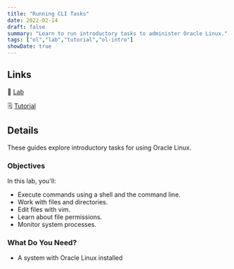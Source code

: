 ```yaml
---
title: "Running CLI Tasks"
date: 2022-02-14
draft: false
summary: "Learn to run introductory tasks to administer Oracle Linux."
tags: ["ol","lab","tutorial","ol-intro"]
showDate: true
---
```


## Links

:crescent_moon: [Lab](https://luna.oracle.com/lab/facec73e-8517-4314-877f-d4f8f429c5ab)

:spiral_notepad: [Tutorial](https://docs.oracle.com/en/learn/shell-commands-intro-to-oracle-linux)

## Details

These guides explore introductory tasks for using Oracle Linux.

### Objectives

In this lab, you'll:

  - Execute commands using a shell and the command line.
  - Work with files and directories.
  - Edit files with vim.
  - Learn about file permissions.
  - Monitor system processes.

### What Do You Need?

  - A system with Oracle Linux installed

